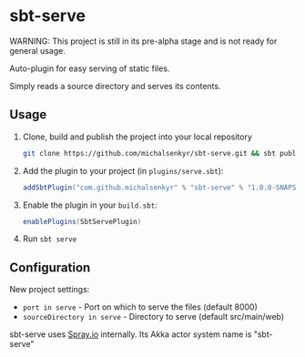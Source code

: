 # sbt-serve

WARNING: This project is still in its pre-alpha stage and is not ready for general usage.

Auto-plugin for easy serving of static files.

Simply reads a source directory and serves its contents.

## Usage

1. Clone, build and publish the project into your local repository
    ```bash
    git clone https://github.com/michalsenkyr/sbt-serve.git && sbt publishLocal
    ```
2. Add the plugin to your project (in `plugins/serve.sbt`):
    ```scala
    addSbtPlugin("com.github.michalsenkyr" % "sbt-serve" % "1.0.0-SNAPSHOT")
    ```
3. Enable the plugin in your `build.sbt`:
    ```scala
    enablePlugins(SbtServePlugin)
    ```
4. Run `sbt serve`

## Configuration

New project settings:

- `port in serve` - Port on which to serve the files (default 8000)
- `sourceDirectory in serve` - Directory to serve (default src/main/web)

sbt-serve uses [Spray.io](https://spray.io) internally. Its Akka actor system name is "sbt-serve"